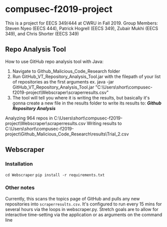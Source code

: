 # compusec-f2019-project
This is a project for EECS 349/444 at CWRU in Fall 2019.
Group Members: Steven Nyeo (EECS 444), Patrick Hogrell (EECS 349), Zubair Mukhi (EECS 349), and Chris Shorter (EECS 349)

## Repo Analysis Tool
How to use GitHub repo analysis tool with Java:
1. Navigate to Github_Malicious_Code_Research folder
2. Run GitHub_VT_Repository_Analysis_Tool.jar with the filepath of your list of repositories as the first arguments
ex. java -jar GitHub_VT_Repository_Analysis_Tool.jar "C:\Users\short\compusec-f2019-project\Webscraper\scraperresults.csv"
3. The tool will tell you where it is writing the results, but basically it's gonna create a new file in the results folder to write its results to:
***Github Repository Analysis***

Analyzing 964 repos in C:\Users\short\compusec-f2019-project\Webscraper\scraperresults.csv
Writing results to C:\Users\short\compusec-f2019-project\Github_Malicious_Code_Research\results\Trial_2.csv


## Webscraper
### Installation
`cd Webscraper`
`pip install -r requirements.txt`
### Other notes
Currently, this scans the topics page of GitHub and pulls any new repositories into `scraperresults.csv`. It's configured to run every 15 mins for several hours via the loops in webscraper.py. Stretch goals are to allow for interactive time-setting via the application or as arguments on the command line
